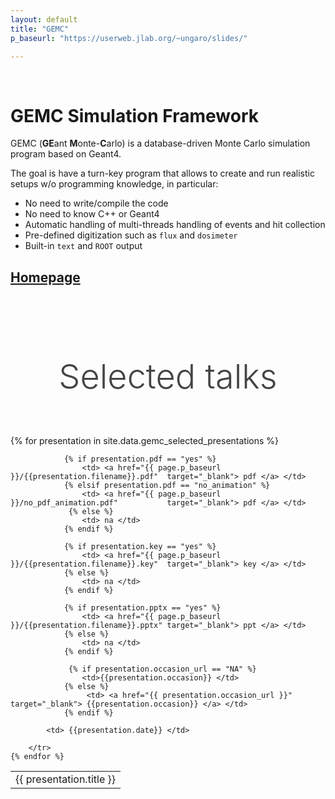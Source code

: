 ```yaml
---
layout: default
title: "GEMC"
p_baseurl: "https://userweb.jlab.org/~ungaro/slides/"

---
```


<br/>

# GEMC Simulation Framework

GEMC (**GE**ant **M**onte-**C**arlo) is a database-driven Monte Carlo simulation program based on Geant4.<br/>

The goal is have a turn-key program that allows
to create and run realistic setups w/o programming knowledge, in particular:
- No need to write/compile the code
- No need to know C++ or Geant4
- Automatic handling of multi-threads handling of events and hit collection
- Pre-defined digitization such as `flux` and `dosimeter`
- Built-in `text` and `ROOT` output


## [Homepage](https://gemc.github.io/home/)


<br/>

<div class="colored_band">

<br/><br/><br/>

<p style="text-align:center">
<span style="color:#444;font-weight:300;font-size:54px">Selected talks</span>
</p>

<br/><br/>
<table class="alternate">
	{% for presentation in site.data.gemc_selected_presentations %}
		<tr>
            <td> {{ presentation.title }} </td>

                {% if presentation.pdf == "yes" %}
                    <td> <a href="{{ page.p_baseurl }}/{{presentation.filename}}.pdf"  target="_blank"> pdf </a> </td>
                {% elsif presentation.pdf == "no_animation" %}
                    <td> <a href="{{ page.p_baseurl }}/no_pdf_animation.pdf"           target="_blank"> pdf </a> </td>
                 {% else %}
                    <td> na </td>
                {% endif %}

                {% if presentation.key == "yes" %}
                    <td> <a href="{{ page.p_baseurl }}/{{presentation.filename}}.key"  target="_blank"> key </a> </td>
                {% else %}
                    <td> na </td>
                {% endif %}

                {% if presentation.pptx == "yes" %}
                    <td> <a href="{{ page.p_baseurl }}/{{presentation.filename}}.pptx" target="_blank"> ppt </a> </td>
                {% else %}
                    <td> na </td>
                {% endif %}

                 {% if presentation.occasion_url == "NA" %}
                    <td>{{presentation.occasion}} </td>
                {% else %}
                     <td> <a href="{{ presentation.occasion_url }}"  target="_blank"> {{presentation.occasion}} </a> </td>
                {% endif %}

            <td> {{presentation.date}} </td>

        </tr>
	{% endfor %}

</table>
<br/><br/><br/>
</div>

